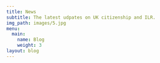 ```yaml
---
title: News
subtitle: The latest udpates on UK citizenship and ILR.
img_path: images/5.jpg
menu:
  main:
    name: Blog
    weight: 3
layout: blog
---
```

